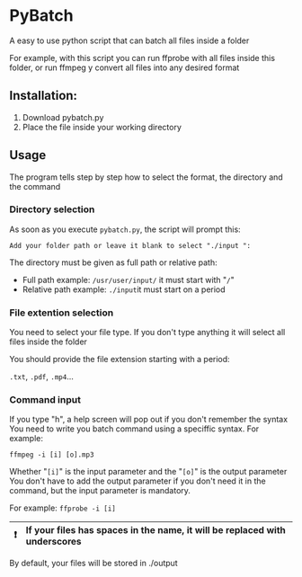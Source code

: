 # PyBatch
A easy to use python script that can batch all files inside a folder

For example, with this script you can run ffprobe with all files inside this folder, or run ffmpeg y convert all files into any desired format

## Installation:
1. Download pybatch.py
2. Place the file inside your working directory

## Usage
The program tells step by step how to select the format, the directory and the command
### Directory selection
As soon as you execute `pybatch.py`, the script will prompt this:

`Add your folder path or leave it blank to select "./input ":`

The directory must be given as full path or relative path:
* Full path example: `/usr/user/input/` it must start with "`/`"
* Relative path example: `./input`it must start on a period

### File extention selection
You need to select your file type. If you don't type anything it will select all files inside the folder

You should provide the file extension starting with a period:

`.txt`, `.pdf`, `.mp4`...

### Command input
If you type "h", a help screen will pop out if you don't remember the syntax
You need to write you batch command using a speciffic syntax. For example:

`ffmpeg -i [i] [o].mp3`

Whether "`[i]`" is the input parameter and the "`[o]`" is the output parameter
You don't have to add the output parameter if you don't need it in the command, but the input parameter is mandatory. 

For example: `ffprobe -i [i]`

| :exclamation:  | If your files has spaces in the name, it will be replaced with underscores   |
|---------------| :--------------------------|


By default, your files will be stored in ./output
